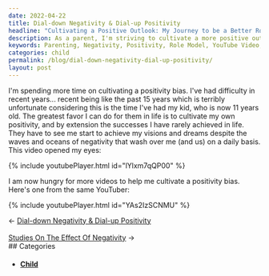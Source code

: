 ```yaml
---
date: 2022-04-22
title: Dial-down Negativity & Dial-up Positivity
headline: "Cultivating a Positive Outlook: My Journey to be a Better Role Model for My Child"
description: As a parent, I'm striving to cultivate a more positive outlook on life and be a better role model for my 11 year old. Recently, I watched a YouTube video that opened my eyes to the importance of this, and now I'm looking for more videos to help me cultivate a positivity bias. Join me on my journey to be a better role model and read my blog post for more!
keywords: Parenting, Negativity, Positivity, Role Model, YouTube Video, Cultivate, Outlook, Life, Better, Child, Realize, Importance, Videos, Bias
categories: child
permalink: /blog/dial-down-negativity-dial-up-positivity/
layout: post
---
```



I'm spending more time on cultivating a positivity bias. I've had difficulty in
recent years... recent being like the past 15 years which is terribly
unfortunate considering this is the time I've had my kid, who is now 11 years
old. The greatest favor I can do for them in life is to cultivate my own
positivity, and by extension the successes I have rarely achieved in life. They
have to see me start to achieve my visions and dreams despite the waves and
oceans of negativity that wash over me (and us) on a daily basis. This video
opened my eyes:

{% include youtubePlayer.html id="lYlxm7qQP00" %}

I am now hungry for more videos to help me cultivate a positivity bias. Here's
one from the same YouTuber:

{% include youtubePlayer.html id="YAs2IzSCNMU" %}


<div class="arrow-links"><div class="post-nav-prev"><span class="arrow">&larr;&nbsp;</span><a href="/blog/dial-down-negativity-dial-up-positivity/">Dial-down Negativity & Dial-up Positivity</a></div> &nbsp; <div class="post-nav-next"><a href="/blog/studies-on-the-effect-of-negativity/">Studies On The Effect Of Negativity</a><span class="arrow">&nbsp;&rarr;</span></div></div>
## Categories

<ul>
<li><h4><a href='/child/'>Child</a></h4></li></ul>